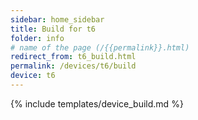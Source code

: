 ```yaml
---
sidebar: home_sidebar
title: Build for t6
folder: info
# name of the page (/{{permalink}}.html)
redirect_from: t6_build.html
permalink: /devices/t6/build
device: t6
---
```

{% include templates/device_build.md %}
